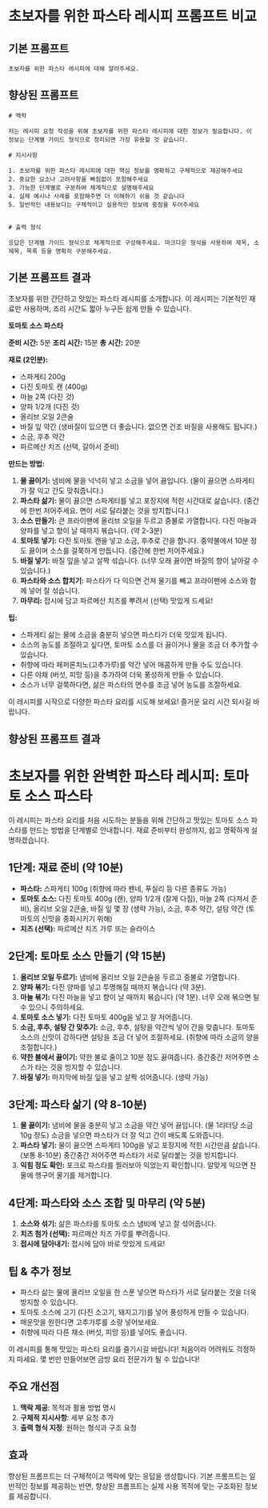 # 초보자를 위한 파스타 레시피 프롬프트 비교

## 기본 프롬프트
```
초보자를 위한 파스타 레시피에 대해 알려주세요.
```

## 향상된 프롬프트
```
# 맥락

저는 레시피 요청 작성을 위해 초보자를 위한 파스타 레시피에 대한 정보가 필요합니다. 이 정보는 단계별 가이드 형식으로 정리되면 가장 유용할 것 같습니다.

# 지시사항

1. 초보자를 위한 파스타 레시피에 대한 핵심 정보를 명확하고 구체적으로 제공해주세요
2. 중요한 요소나 고려사항을 빠짐없이 포함해주세요
3. 가능한 단계별로 구분하여 체계적으로 설명해주세요
4. 실제 예시나 사례를 포함해주면 더 이해하기 쉬울 것 같습니다
5. 일반적인 내용보다는 구체적이고 실용적인 정보에 중점을 두어주세요


# 출력 형식

응답은 단계별 가이드 형식으로 체계적으로 구성해주세요. 마크다운 형식을 사용하여 제목, 소제목, 목록 등을 명확히 구분해주세요.
```

## 기본 프롬프트 결과
초보자를 위한 간단하고 맛있는 파스타 레시피를 소개합니다.  이 레시피는 기본적인 재료만 사용하며, 조리 시간도 짧아 누구든 쉽게 만들 수 있습니다.

**토마토 소스 파스타**

**준비 시간:** 5분
**조리 시간:** 15분
**총 시간:** 20분

**재료 (2인분):**

* 스파게티 200g
* 다진 토마토 캔 (400g)
* 마늘 2쪽 (다진 것)
* 양파 1/2개 (다진 것)
* 올리브 오일 2큰술
* 바질 잎 약간 (생바질이 있으면 더 좋습니다. 없으면 건조 바질을 사용해도 됩니다.)
* 소금, 후추 약간
* 파르메산 치즈 (선택, 갈아서 준비)

**만드는 방법:**

1. **물 끓이기:** 냄비에 물을 넉넉히 넣고 소금을 넣어 끓입니다. (물이 끓으면 스파게티가 잘 익고 간도 맞춰줍니다.)
2. **파스타 삶기:** 물이 끓으면 스파게티를 넣고 포장지에 적힌 시간대로 삶습니다.  (중간에 한번 저어주세요. 면이 서로 달라붙는 것을 방지합니다.)
3. **소스 만들기:**  큰 프라이팬에 올리브 오일을 두르고 중불로 가열합니다. 다진 마늘과 양파를 넣고 향이 날 때까지 볶습니다. (약 2-3분)
4. **토마토 넣기:** 다진 토마토 캔을 넣고 소금, 후추로 간을 합니다.  중약불에서 10분 정도 끓이며 소스를 걸쭉하게 만듭니다.  (중간에 한번 저어주세요.)
5. **바질 넣기:**  바질 잎을 넣고 살짝 섞습니다. (너무 오래 끓이면 바질의 향이 날아갈 수 있습니다.)
6. **파스타와 소스 합치기:**  파스타가 다 익으면 건져 물기를 빼고 프라이팬에 소스와 함께 넣어 잘 섞습니다.
7. **마무리:**  접시에 담고 파르메산 치즈를 뿌려서  (선택) 맛있게 드세요!


**팁:**

* 스파게티 삶는 물에 소금을 충분히 넣으면 파스타가 더욱 맛있게 됩니다.
* 소스의 농도를 조절하고 싶다면,  토마토 소스를 더 끓이거나 물을 조금 더 추가할 수 있습니다.
* 취향에 따라 페퍼론치노(고추가루)를 약간 넣어 매콤하게 만들 수도 있습니다.
* 다른 야채 (버섯, 피망 등)을 추가하여 더욱 풍성하게 만들 수 있습니다.
* 소스가 너무 걸쭉하다면, 삶은 파스타의 면수를 조금 넣어 농도를 조절하세요.


이 레시피를 시작으로 다양한 파스타 요리를 시도해 보세요!  즐거운 요리 시간 되시길 바랍니다.


## 향상된 프롬프트 결과
# 초보자를 위한 완벽한 파스타 레시피: 토마토 소스 파스타

이 레시피는 파스타 요리를 처음 시도하는 분들을 위해 간단하고 맛있는 토마토 소스 파스타를 만드는 방법을 단계별로 안내합니다.  재료 준비부터 완성까지, 쉽고 명확하게 설명하겠습니다.


## 1단계: 재료 준비 (약 10분)

* **파스타:** 스파게티 100g (취향에 따라 펜네, 푸실리 등 다른 종류도 가능)
* **토마토 소스:**  다진 토마토 400g (캔), 양파 1/2개 (잘게 다짐), 마늘 2쪽 (다져서 준비), 올리브 오일 2큰술, 바질 잎 몇 장 (생략 가능), 소금, 후추 약간, 설탕 약간 (토마토의 신맛을 중화시키기 위해)
* **치즈 (선택):** 파르메산 치즈 가루 또는 슬라이스


## 2단계: 토마토 소스 만들기 (약 15분)

1. **올리브 오일 두르기:** 냄비에 올리브 오일 2큰술을 두르고 중불로 가열합니다.
2. **양파 볶기:** 다진 양파를 넣고 투명해질 때까지 볶습니다 (약 3분).
3. **마늘 볶기:** 다진 마늘을 넣고 향이 날 때까지 볶습니다 (약 1분).  너무 오래 볶으면 탈 수 있으니 주의하세요.
4. **토마토 소스 넣기:** 다진 토마토 400g을 넣고 잘 저어줍니다.
5. **소금, 후추, 설탕 간 맞추기:** 소금, 후추, 설탕을 약간씩 넣어 간을 맞춥니다.  토마토 소스의 신맛이 강하다면 설탕을 조금 더 넣어 조절하세요.  (취향에 따라 소금의 양을 조절합니다.)
6. **약한 불에서 끓이기:**  약한 불로 줄이고 10분 정도 끓여줍니다.  중간중간 저어주면 소스가 타는 것을 방지할 수 있습니다.
7. **바질 넣기:**  마지막에 바질 잎을 넣고 살짝 섞어줍니다. (생략 가능)


## 3단계: 파스타 삶기 (약 8-10분)

1. **물 끓이기:** 냄비에 물을 충분히 넣고 소금을 약간 넣어 끓입니다. (물 1리터당 소금 10g 정도)  소금을 넣으면 파스타가 더 잘 익고 간이 배도록 도와줍니다.
2. **파스타 넣기:** 물이 끓으면 스파게티 100g을 넣고 포장지에 적힌 시간만큼 삶습니다.  (보통 8-10분)  중간중간 저어주면 파스타가 서로 달라붙는 것을 방지합니다.
3. **익힘 정도 확인:**  포크로 파스타를 찔러보아 익었는지 확인합니다.  알맞게 익으면 찬물에 헹구어 물기를 제거합니다.


## 4단계: 파스타와 소스 조합 및 마무리 (약 5분)

1. **소스와 섞기:**  삶은 파스타를 토마토 소스 냄비에 넣고 잘 섞어줍니다.
2. **치즈 첨가 (선택):**  파르메산 치즈 가루를 뿌려줍니다.
3. **접시에 담아내기:**  접시에 담아 바로 맛있게 드세요!


## 팁 & 추가 정보

* 파스타 삶는 물에 올리브 오일을 한 스푼 넣으면 파스타가 서로 달라붙는 것을 더욱 방지할 수 있습니다.
* 토마토 소스에 고기 (다진 소고기, 돼지고기)를 넣어 풍성하게 만들 수 있습니다.
* 매운맛을 원한다면 고추가루를 소량 넣어보세요.
* 취향에 따라 다른 채소 (버섯, 피망 등)를 넣어도 좋습니다.


이 레시피를 통해 맛있는 파스타 요리를 즐기시길 바랍니다!  처음이라 어려워도 걱정하지 마세요.  몇 번만 만들어보면 금방 요리 전문가가 될 수 있습니다!


## 주요 개선점
1. **맥락 제공**: 목적과 활용 방법 명시
2. **구체적 지시사항**: 세부 요청 추가
3. **출력 형식 지정**: 원하는 형식과 구조 요청

## 효과
향상된 프롬프트는 더 구체적이고 맥락에 맞는 응답을 생성합니다.
기본 프롬프트는 일반적인 정보를 제공하는 반면, 향상된 프롬프트는
실제 사용 목적에 맞는 구조화된 정보를 제공합니다.
